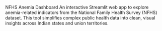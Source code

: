  NFHS Anemia Dashboard
 An interactive Streamlit web app to explore anemia-related indicators from the National Family Health Survey (NFHS) dataset. This tool simplifies complex public health data into clean, visual insights across Indian states and union territories.
